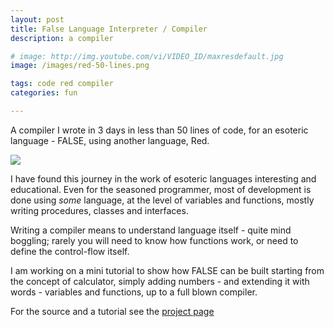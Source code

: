 ```yaml
---
layout: post
title: False Language Interpreter / Compiler
description: a compiler 

# image: http://img.youtube.com/vi/VIDEO_ID/maxresdefault.jpg
image: /images/red-50-lines.png

tags: code red compiler
categories: fun

---
```



A compiler I wrote in 3 days in less than 50 lines of code, for an esoteric language - FALSE, using another language, Red.

![](red-50-lines.png)

I have found this journey in the work of esoteric languages interesting and educational. 
Even for the seasoned programmer, most of development is done using _some_ language, at the level of variables and functions, mostly writing procedures, classes and interfaces.

Writing a compiler means to understand language itself - quite mind boggling; rarely you will need to know how functions work, or need to define the control-flow itself.

I am working on a mini tutorial to show how FALSE can be built starting from the concept of calculator, simply adding numbers - and extending it with words - variables and functions, up to a full blown compiler.

For the source and a tutorial see the [project page](https://github.com/eranws/red-false)


